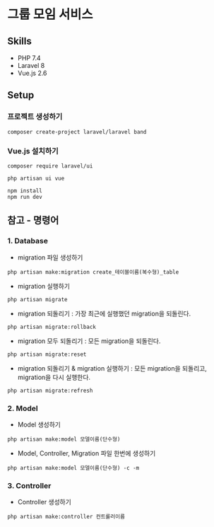 # 그룹 모임 서비스
## Skills
- PHP 7.4
- Laravel 8
- Vue.js 2.6

## Setup
### 프로젝트 생성하기
```
composer create-project laravel/laravel band
```

### Vue.js 설치하기
```
composer require laravel/ui
```

```
php artisan ui vue
```

```
npm install
npm run dev
```

## 참고 - 명령어
### 1. Database
- migration 파일 생성하기
```
php artisan make:migration create_테이블이름(복수형)_table
```

- migration 실행하기
```
php artisan migrate
```

- migration 되돌리기 : 가장 최근에 실행했던 migration을 되돌린다.
```
php artisan migrate:rollback
```

- migration 모두 되돌리기 : 모든 migration을 되돌린다.
```
php artisan migrate:reset
```

- migration 되돌리기 & migration 실행하기 : 모든 migration을 되돌리고, migration을 다시 실행한다. 
```
php artisan migrate:refresh
```

### 2. Model
- Model 생성하기
```
php artisan make:model 모델이름(단수형)
```

- Model, Controller, Migration 파일 한번에 생성하기
```
php artisan make:model 모델이름(단수형) -c -m
```

### 3. Controller
- Controller 생성하기
```
php artisan make:controller 컨트롤러이름
```
